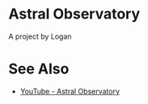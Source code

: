 # Astral Observatory
A project by Logan

# See Also
* [YouTube - Astral Observatory](https://www.youtube.com/watch?v=QEV1YKYTp3I)
